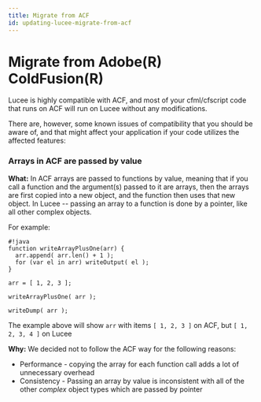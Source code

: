 ```yaml
---
title: Migrate from ACF
id: updating-lucee-migrate-from-acf
---
```


# Migrate from Adobe(R) ColdFusion(R) #

Lucee is highly compatible with ACF, and most of your cfml/cfscript code that runs on ACF will run on Lucee without any modifications.

There are, however, some known issues of compatibility that you should be aware of, and that might affect your application if your code utilizes the affected features:

### Arrays in ACF are passed by value ###
**What:**
In ACF arrays are passed to functions by value, meaning that if you call a function and the argument(s) passed to it are arrays, then the arrays are first copied into a new object, and the function then uses that new object.  In Lucee -- passing an array to a function is done by a pointer, like all other complex objects.

For example:
```
#!java
function writeArrayPlusOne(arr) {
  arr.append( arr.len() + 1 );
  for (var el in arr) writeOutput( el );
}

arr = [ 1, 2, 3 ];

writeArrayPlusOne( arr );

writeDump( arr );
```

The example above will show `arr` with items `[ 1, 2, 3 ]` on ACF, but `[ 1, 2, 3, 4 ]` on Lucee


**Why:**
We decided not to follow the ACF way for the following reasons:

* Performance - copying the array for each function call adds a lot of unnecessary overhead
* Consistency - Passing an array by value is inconsistent with all of the other _complex_ object types which are passed by pointer
